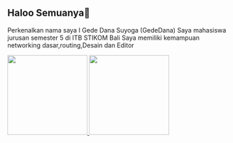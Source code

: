 ## Haloo Semuanya👋  
  
 Perkenalkan nama saya I Gede Dana Suyoga (GedeDana)
 Saya mahasiswa jurusan semester 5 di ITB STIKOM Bali
 Saya memiliki kemampuan networking dasar,routing,Desain dan Editor  
 
<p align="left">
<a href="https://github.com/GedeDana">
  <img height="180em" src="https://github-readme-stats-eight-theta.vercel.app/api?username=GedeDana&show_icons=true&theme=algolia&include_all_commits=true&count_private=true"/>
  <img height="180em" src="https://github-readme-stats-eight-theta.vercel.app/api/top-langs/?username=GedeDana&layout=compact&langs_count=8&theme=algolia"/>
</a>
</p>
